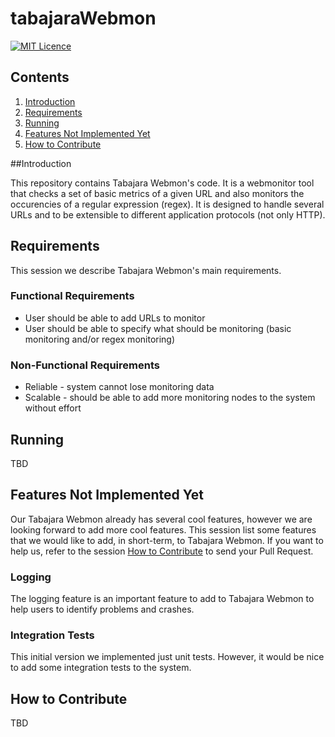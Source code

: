 # tabajaraWebmon


[![MIT Licence](https://badges.frapsoft.com/os/mit/mit.svg?v=103)](https://opensource.org/licenses/mit-license.php) 

## Contents
1. [Introduction](#introduction)
2. [Requirements](#system-design)
3. [Running](#adding-expense)
4. [Features Not Implemented Yet](#Features-Not-Implemented-Yet)
5. [How to Contribute](#how-to-contribute)

##Introduction

This repository contains Tabajara Webmon's code. It is a webmonitor tool
that checks a set of basic metrics of a given URL and also monitors the 
occurencies of a regular expression (regex). It is designed to handle several
URLs and to be extensible to different application protocols (not only HTTP).


## Requirements

This session we describe Tabajara Webmon's main requirements.

### Functional Requirements
* User should be able to add URLs to monitor
* User should be able to specify what should be monitoring (basic monitoring
and/or regex monitoring)

### Non-Functional Requirements
* Reliable - system cannot lose monitoring data
* Scalable - should be able to add more monitoring nodes to the system without
effort

## Running

TBD


## Features Not Implemented Yet

Our Tabajara Webmon already has several cool features, however we are looking
forward to add more cool features. This session list some features that we
would like to add, in short-term, to Tabajara Webmon.
If you want to help us, refer to the session [How to Contribute](#how-to-contribute)
to send your Pull Request.

### Logging
The logging feature is an important feature to add to Tabajara Webmon to help
users to identify problems and crashes.

### Integration Tests
This initial version we implemented just unit tests. However, it would be nice
to add some integration tests to the system.


## How to Contribute

TBD